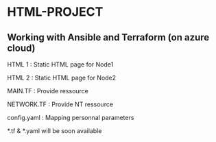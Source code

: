 # HTML-PROJECT


## Working with Ansible and Terraform (on azure cloud)
HTML 1 : Static HTML page for Node1

HTML 2 : Static HTML page for Node2

MAIN.TF : Provide ressource 

NETWORK.TF : Provide NT ressource

config.yaml : Mapping personnal parameters

*.tf & *.yaml will be soon available

